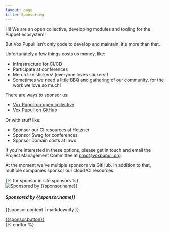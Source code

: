 ```yaml
---
layout: page
title: Sponsoring
---
```


Hi! We are an open collective, developing modules and tooling for the Puppet ecosystem!

But Vox Pupuli isn't only code to develop and maintain, it's more than that.

Unfortunately a few things costs us money, like:
- Infrastructure for CI/CD
- Participate at conferences
- Merch like stickers! (everyone loves stickers!)
- Sometimes we need a little BBQ and gathering of our community, for the work we love so much!

There are ways to sponsor us:
- [Vox Pupuli on open collective](https://opencollective.com/vox-pupuli)
- [Vox Pupuli on GitHub](https://github.com/sponsors/voxpupuli)

Or with stuff like:
- Sponsor our CI resources at Hetzner
- Sponsor Swag for conferences
- Sponsor Domain costs at Inwx

If you're interested in these options, please get in touch and email the Project Management Committee at pmc@voxpupuli.org.

At the moment we've multiple sponsors via GitHub. In addition to that, multiple
companies sponsor our cloud/CI resources.

<div class="row">
  {% for sponsor in site.sponsors %}
    <div class="col-md-4">
      <div class="card">
        <div class="card-image">
          <img src="{{ site.url }}{{ site.baseurl }}/static/images/{{sponsor.logo}}" alt="Sponsored by {{sponsor.name}}">
        </div>
        <div class="card-body">
          <h5 class="card-title">Sponsored by {{sponsor.name}}</h5>
          <p class="card-text">{{sponsor.content | markdownify }}</p>
          <a href="{{sponsor.url}}" class="btn btn-primary">{{sponsor.button}}</a>
        </div>
      </div>
    </div>
  {% endfor %}
</div>
